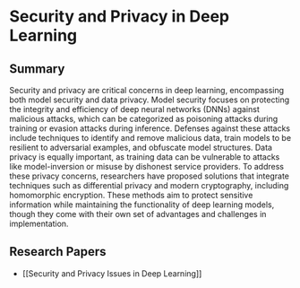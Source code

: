 # Security and Privacy in Deep Learning

## Summary
 Security and privacy are critical concerns in deep learning, encompassing both model security and data privacy. Model security focuses on protecting the integrity and efficiency of deep neural networks (DNNs) against malicious attacks, which can be categorized as poisoning attacks during training or evasion attacks during inference. Defenses against these attacks include techniques to identify and remove malicious data, train models to be resilient to adversarial examples, and obfuscate model structures. Data privacy is equally important, as training data can be vulnerable to attacks like model-inversion or misuse by dishonest service providers. To address these privacy concerns, researchers have proposed solutions that integrate techniques such as differential privacy and modern cryptography, including homomorphic encryption. These methods aim to protect sensitive information while maintaining the functionality of deep learning models, though they come with their own set of advantages and challenges in implementation.
## Research Papers

- [[Security and Privacy Issues in Deep Learning]]
